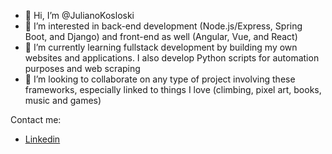 - 👋 Hi, I’m @JulianoKosloski
- 👀 I’m interested in back-end development (Node.js/Express, Spring Boot, and Django) and front-end as well (Angular, Vue, and React)
- 🌱 I’m currently learning fullstack development by building my own websites and applications. I also develop Python scripts for automation purposes and web scraping
- 💞️ I’m looking to collaborate on any type of project involving these frameworks, especially linked to things I love (climbing, pixel art, books, music and games)

Contact me:

- [Linkedin](https://www.linkedin.com/julianokosloski)

<!---
JulianoKosloski/JulianoKosloski is a ✨ special ✨ repository because its `README.md` (this file) appears on your GitHub profile.
You can click the Preview link to take a look at your changes.
--->
